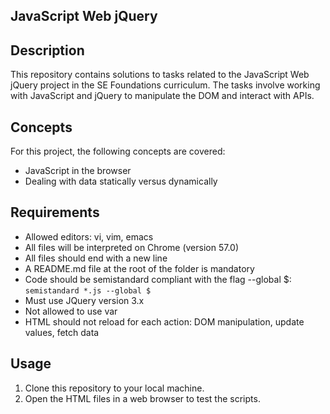 ## JavaScript Web jQuery

## Description

This repository contains solutions to tasks related to the JavaScript Web jQuery project in the SE Foundations curriculum. The tasks involve working with JavaScript and jQuery to manipulate the DOM and interact with APIs.

## Concepts

For this project, the following concepts are covered:
- JavaScript in the browser
- Dealing with data statically versus dynamically

## Requirements

- Allowed editors: vi, vim, emacs
- All files will be interpreted on Chrome (version 57.0)
- All files should end with a new line
- A README.md file at the root of the folder is mandatory
- Code should be semistandard compliant with the flag --global $: `semistandard *.js --global $`
- Must use JQuery version 3.x
- Not allowed to use var
- HTML should not reload for each action: DOM manipulation, update values, fetch data

## Usage

1. Clone this repository to your local machine.
2. Open the HTML files in a web browser to test the scripts.

